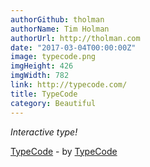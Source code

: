 ```yaml
---
authorGithub: tholman
authorName: Tim Holman
authorUrl: http://tholman.com
date: "2017-03-04T00:00:00Z"
image: typecode.png
imgHeight: 426
imgWidth: 782
link: http://typecode.com/
title: TypeCode
category: Beautiful
---
```


_Interactive type!_

[TypeCode](http://typecode.com/) - by [TypeCode](http://typecode.com/)
